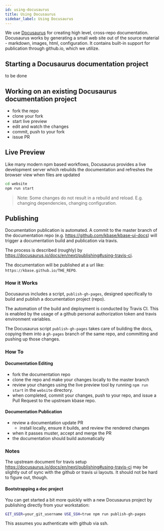 ```yaml
---
id: using-docusaurus
title: Using Docusaurus
sidebar_label: Using Docusaurus
---
```


We use [Docusaurus](https://docusaurus.io) for creating high level, cross-repo documentation. Docusaurus works by generating a small web site out of the source material - markdown, images, html, configuration. It contains built-in support for publication through github.io, which we utilize.

## Starting a Docusaurus documentation project

to be done

## Working on an existing Docusaurus documentation project

- fork the repo
- clone your fork
- start live preview
- edit and watch the changes
- commit, push to your fork
- issue PR

## Live Preview

Like many modern npm based workflows, Docusaurus provides a live development server which rebuilds the documentation and refreshes the browser view when files are updated

```bash
cd website
npm run start
```

> Note: Some changes do not result in a rebuild and reload. E.g. changing dependencies, changing configuration.

## Publishing

Documentation publication is automated. A commit to the master branch of the documentation repo (e.g. https://github.com/kbase/kbase-ui-docs) will trigger a documentation build and publication via travis.

The process is described (roughly) by https://docusaurus.io/docs/en/next/publishing#using-travis-ci.

The documentation will be published at a url like: `https://kbase.github.io/THE_REPO`.

### How it Works

Docusaurus includes a script, `publish-gh-pages`, designed specifically to build and publish a documentation project (repo).

The automation of the build and deployment is conducted by Travis CI. This is enabled by the usage of a github personal authorization token and travis environment variables.

The Docusaurus script `publish-gh-pages` takes care of building the docs, copying them into a `gh-pages` branch of the same repo, and committing and pushing up those changes.

### How To

#### Documentation Editing

- fork the documentation repo
- clone the repo and make your changes locally to the master branch
- review your changes using the live preview tool by running `npm run start` in the `website` directory.
- when completed, commit your changes, push to your repo, and issue a Pull Request to the upstream kbase repo.

#### Documentation Publication

- review a documentation update PR
  - install locally, ensure it builds, and review the rendered changes
- when it passes muster, accept and merge the PR
- the documentation should build automatically

### Notes

The upstream document for travis setup https://docusaurus.io/docs/en/next/publishing#using-travis-ci may be slightly out of sync with the github or travis ui layouts. It should not be hard to figure out, though.

#### Bootstrapping a doc project

You can get started a bit more quickly with a new Docusaurus project by publishing directly from your workstation:

```bash
GIT_USER=your_git_username USE_SSH=true npm run publish-gh-pages
```

This assumes you authenticate with github via ssh.
